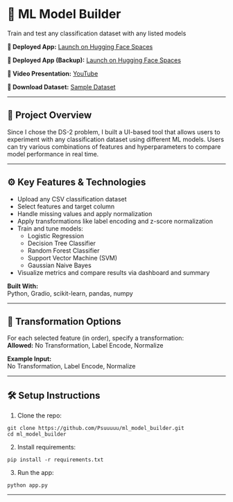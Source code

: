 # 🧠 ML Model Builder
Train and test any classification dataset with any listed models

**🔗 Deployed App:** [Launch on Hugging Face Spaces](https://huggingface.co/spaces/Dhananjaykhengare/ml_model_builder)

**🔗 Deployed App (Backup):** [Launch on Hugging Face Spaces](https://huggingface.co/spaces/Dhananjaykhengare/ml_model_builder_alternate)

**🔗 Video Presentation:** [YouTube](https://www.youtube.com/watch?v=EwHgsqMNW3U)

**🔗 Download Dataset:** [Sample Dataset](https://github.com/Psuuuuu/ml_model_builder/tree/main/data)

---

## 📌 Project Overview

Since I chose the DS-2 problem, I built a UI-based tool that allows users to experiment with any classification dataset using different ML models. Users can try various combinations of features and hyperparameters to compare model performance in real time.

---

## ⚙️ Key Features & Technologies

- Upload any CSV classification dataset  
- Select features and target column  
- Handle missing values and apply normalization  
- Apply transformations like label encoding and z-score normalization  
- Train and tune models:  
  - Logistic Regression  
  - Decision Tree Classifier  
  - Random Forest Classifier  
  - Support Vector Machine (SVM)  
  - Gaussian Naive Bayes  
- Visualize metrics and compare results via dashboard and summary  

**Built With:**  
Python, Gradio, scikit-learn, pandas, numpy

---

## 🔄 Transformation Options

For each selected feature (in order), specify a transformation:  
**Allowed:** No Transformation, Label Encode, Normalize

**Example Input:**  
No Transformation, Label Encode, Normalize

---

## 🛠 Setup Instructions

1. Clone the repo:
```
git clone https://github.com/Psuuuuu/ml_model_builder.git
cd ml_model_builder
```

2. Install requirements:
```
pip install -r requirements.txt
```

3. Run the app:
```
python app.py
```

---

